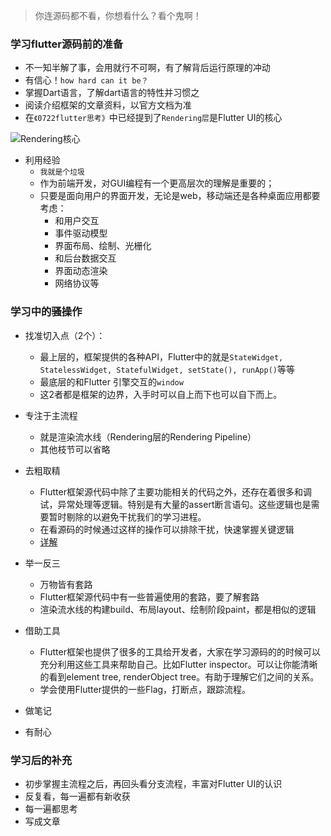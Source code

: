 > 你连源码都不看，你想看什么？看个鬼啊！

### 学习flutter源码前的准备
- 不一知半解了事，会用就行不可啊，有了解背后运行原理的冲动
- 有信心！```how hard can it be？```
- 掌握Dart语言，了解dart语言的特性并习惯之
- 阅读介绍框架的文章资料，以官方文档为准
- 在```《0722flutter思考》```中已经提到了```Rendering层```是Flutter UI的核心

![Rendering核心](https://user-gold-cdn.xitu.io/2019/3/5/16949bfa3d932c82?imageView2/0/w/1280/h/960/format/webp/ignore-error/1)

- 利用经验
  - ```我就是个垃圾```
  - 作为前端开发，对GUI编程有一个更高层次的理解是重要的；
  - 只要是面向用户的界面开发，无论是web，移动端还是各种桌面应用都要考虑：
    - 和用户交互
    - 事件驱动模型
    - 界面布局、绘制、光栅化
    - 和后台数据交互
    - 界面动态渲染
    - 网络协议等

### 学习中的骚操作
- 找准切入点（2个）：
  - 最上层的，框架提供的各种API，Flutter中的就是```StateWidget, StatelessWidget, StatefulWidget, setState(), runApp()```等等
  - 最底层的和Flutter 引擎交互的```window```
  - 这2者都是框架的边界，入手时可以自上而下也可以自下而上。

- 专注于主流程
  - 就是渲染流水线（Rendering层的Rendering Pipeline）
  - 其他枝节可以省略

- 去粗取精
  - Flutter框架源代码中除了主要功能相关的代码之外，还存在着很多和调试，异常处理等逻辑。特别是有大量的assert断言语句。这些逻辑也是需要暂时剔除的以避免干扰我们的学习进程。
  - 在看源码的时候通过这样的操作可以排除干扰，快速掌握关键逻辑
  - [详解](https://juejin.im/post/5d9ffb90e51d4577ea077ef3)

- 举一反三
  - 万物皆有套路
  - Flutter框架源代码中有一些普遍使用的套路，要了解套路
  - 渲染流水线的构建build、布局layout、绘制阶段paint，都是相似的逻辑

- 借助工具
  - Flutter框架也提供了很多的工具给开发者，大家在学习源码的的时候可以充分利用这些工具来帮助自己。比如Flutter inspector。可以让你能清晰的看到element tree, renderObject tree。有助于理解它们之间的关系。
  - 学会使用Flutter提供的一些Flag，打断点，跟踪流程。

- 做笔记
- 有耐心

### 学习后的补充
- 初步掌握主流程之后，再回头看分支流程，丰富对Flutter UI的认识
- 反复看，每一遍都有新收获
- 每一遍都思考
- 写成文章